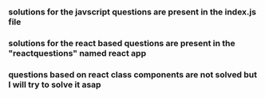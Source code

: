 ### solutions for the javscript questions are present in the index.js file 


### solutions for the react based questions are present in the "reactquestions" named react app


### questions based on react class components are not solved but I will try to solve it asap
